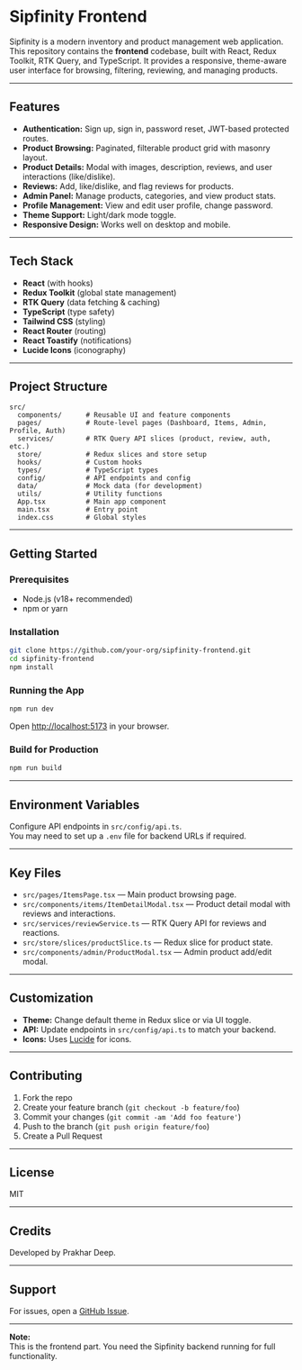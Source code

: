 # Sipfinity Frontend

Sipfinity is a modern inventory and product management web application. This repository contains the **frontend** codebase, built with React, Redux Toolkit, RTK Query, and TypeScript. It provides a responsive, theme-aware user interface for browsing, filtering, reviewing, and managing products.

---

## Features

- **Authentication:** Sign up, sign in, password reset, JWT-based protected routes.
- **Product Browsing:** Paginated, filterable product grid with masonry layout.
- **Product Details:** Modal with images, description, reviews, and user interactions (like/dislike).
- **Reviews:** Add, like/dislike, and flag reviews for products.
- **Admin Panel:** Manage products, categories, and view product stats.
- **Profile Management:** View and edit user profile, change password.
- **Theme Support:** Light/dark mode toggle.
- **Responsive Design:** Works well on desktop and mobile.

---

## Tech Stack

- **React** (with hooks)
- **Redux Toolkit** (global state management)
- **RTK Query** (data fetching & caching)
- **TypeScript** (type safety)
- **Tailwind CSS** (styling)
- **React Router** (routing)
- **React Toastify** (notifications)
- **Lucide Icons** (iconography)

---

## Project Structure

```
src/
  components/      # Reusable UI and feature components
  pages/           # Route-level pages (Dashboard, Items, Admin, Profile, Auth)
  services/        # RTK Query API slices (product, review, auth, etc.)
  store/           # Redux slices and store setup
  hooks/           # Custom hooks
  types/           # TypeScript types
  config/          # API endpoints and config
  data/            # Mock data (for development)
  utils/           # Utility functions
  App.tsx          # Main app component
  main.tsx         # Entry point
  index.css        # Global styles
```

---

## Getting Started

### Prerequisites

- Node.js (v18+ recommended)
- npm or yarn

### Installation

```bash
git clone https://github.com/your-org/sipfinity-frontend.git
cd sipfinity-frontend
npm install
```

### Running the App

```bash
npm run dev
```

Open [http://localhost:5173](http://localhost:5173) in your browser.

### Build for Production

```bash
npm run build
```

---

## Environment Variables

Configure API endpoints in `src/config/api.ts`.  
You may need to set up a `.env` file for backend URLs if required.

---

## Key Files

- `src/pages/ItemsPage.tsx` — Main product browsing page.
- `src/components/items/ItemDetailModal.tsx` — Product detail modal with reviews and interactions.
- `src/services/reviewService.ts` — RTK Query API for reviews and reactions.
- `src/store/slices/productSlice.ts` — Redux slice for product state.
- `src/components/admin/ProductModal.tsx` — Admin product add/edit modal.

---

## Customization

- **Theme:** Change default theme in Redux slice or via UI toggle.
- **API:** Update endpoints in `src/config/api.ts` to match your backend.
- **Icons:** Uses [Lucide](https://lucide.dev/) for icons.

---

## Contributing

1. Fork the repo
2. Create your feature branch (`git checkout -b feature/foo`)
3. Commit your changes (`git commit -am 'Add foo feature'`)
4. Push to the branch (`git push origin feature/foo`)
5. Create a Pull Request

---

## License

MIT

---

## Credits

Developed by Prakhar Deep.

---


## Support

For issues, open a [GitHub Issue](https://github.com/princeprakhar/Sipfinity-Frontend/issues).

---

**Note:**  
This is the frontend part. You need the Sipfinity backend running for full functionality.
